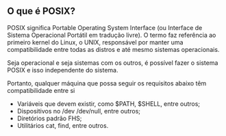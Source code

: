 ## O que é POSIX?

POSIX significa Portable Operating System Interface (ou Interface de Sistema Operacional Portátil em tradução livre). O termo faz referência ao primeiro kernel do Linux, o UNIX, responsável por manter uma compatibilidade entre todas as distros e até mesmo sistemas operacionais.

Seja operacional e seja sistemas com os outros, é possível fazer o sistema POSIX e isso independente do sistema.

Portanto, qualquer máquina que possa seguir os requisitos abaixo têm compatibilidade entre si

- Variáveis ​​que devem existir, como $PATH, $SHELL, entre outros;
- Dispositivos no /dev /dev/null, entre outros;
- Diretórios padrão FHS;
- Utilitários cat, find, entre outros.